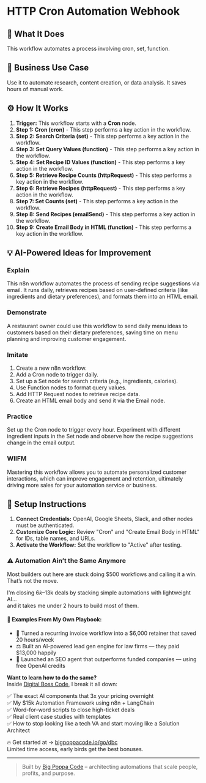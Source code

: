 # HTTP Cron Automation Webhook

## 🚀 What It Does
This workflow automates a process involving cron, set, function.

## 💼 Business Use Case
Use it to automate research, content creation, or data analysis. It saves hours of manual work.

## ⚙️ How It Works
1.  **Trigger:** This workflow starts with a **Cron** node.
2. **Step 1: Cron (cron)** - This step performs a key action in the workflow.
3. **Step 2: Search Criteria (set)** - This step performs a key action in the workflow.
4. **Step 3: Set Query Values (function)** - This step performs a key action in the workflow.
5. **Step 4: Set Recipe ID Values (function)** - This step performs a key action in the workflow.
6. **Step 5: Retrieve Recipe Counts (httpRequest)** - This step performs a key action in the workflow.
7. **Step 6: Retrieve Recipes (httpRequest)** - This step performs a key action in the workflow.
8. **Step 7: Set Counts (set)** - This step performs a key action in the workflow.
9. **Step 8: Send Recipes (emailSend)** - This step performs a key action in the workflow.
10. **Step 9: Create Email Body in HTML (function)** - This step performs a key action in the workflow.

## 💡 AI-Powered Ideas for Improvement
### Explain
This n8n workflow automates the process of sending recipe suggestions via email. It runs daily, retrieves recipes based on user-defined criteria (like ingredients and dietary preferences), and formats them into an HTML email.

### Demonstrate
A restaurant owner could use this workflow to send daily menu ideas to customers based on their dietary preferences, saving time on menu planning and improving customer engagement.

### Imitate
1. Create a new n8n workflow.
2. Add a Cron node to trigger daily.
3. Set up a Set node for search criteria (e.g., ingredients, calories).
4. Use Function nodes to format query values.
5. Add HTTP Request nodes to retrieve recipe data.
6. Create an HTML email body and send it via the Email node.

### Practice
Set up the Cron node to trigger every hour. Experiment with different ingredient inputs in the Set node and observe how the recipe suggestions change in the email output.

### WIIFM
Mastering this workflow allows you to automate personalized customer interactions, which can improve engagement and retention, ultimately driving more sales for your automation service or business.

## 🔧 Setup Instructions
1. **Connect Credentials:** OpenAI, Google Sheets, Slack, and other nodes must be authenticated.
2. **Customize Core Logic:** Review "Cron" and "Create Email Body in HTML" for IDs, table names, and URLs.
3. **Activate the Workflow:** Set the workflow to "Active" after testing.

### ⚠️ Automation Ain’t the Same Anymore

Most builders out here are stuck doing $500 workflows and calling it a win.  
That’s not the move.  

I'm closing $6k–$13k deals by stacking simple automations with lightweight AI...  
and it takes me under 2 hours to build most of them.

#### 🧠 Examples From My Own Playbook:
- 🔁 Turned a recurring invoice workflow into a $6,000 retainer that saved 20 hours/week  
- ⚖️ Built an AI-powered lead gen engine for law firms — they paid $13,000 happily  
- 🚀 Launched an SEO agent that outperforms funded companies — using free OpenAI credits  

**Want to learn how to do the same?**  
Inside [Digital Boss Code](https://bigpoppacode.io/go/dbc), I break it all down:

✅ The exact AI components that 3x your pricing overnight  
✅ My $15k Automation Framework using n8n + LangChain  
✅ Word-for-word scripts to close high-ticket deals  
✅ Real client case studies with templates  
✅ How to stop looking like a tech VA and start moving like a Solution Architect  

🔥 Get started at → [bigpoppacode.io/go/dbc](https://bigpoppacode.io/go/dbc)  
Limited time access, early birds get the best bonuses.

---
> Built by [Big Poppa Code](https://bigpoppacode.io) – architecting automations that scale people, profits, and purpose.
